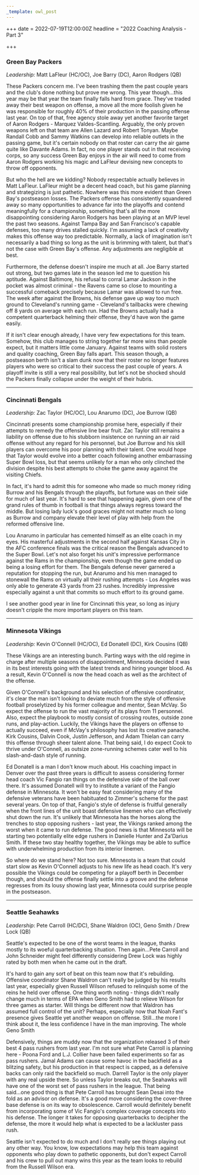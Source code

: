 ```yaml
---
_template: owl_post
---
```



+++
date = 2022-07-19T12:00:00Z
headline = "2022 Coaching Analysis - Part 3"

+++
### Green Bay Packers

_Leadership:_ Matt LaFleur (HC/OC), Joe Barry (DC), Aaron Rodgers (QB)

These Packers concern me. I've been trashing them the past couple years and the club's done nothing but prove me wrong. This year though...this year may be that year the team finally falls hard from grace. They've traded away their best weapon on offense, a move all the more foolish given he was responsible for roughly 40% of their production in the passing offense last year. On top of that, free agency stole away yet another favorite target of Aaron Rodgers - Marquez Valdes-Scantling. Arguably, the only proven weapons left on that team are Allen Lazard and Robert Tonyan. Maybe Randall Cobb and Sammy Watkins can develop into reliable outlets in the passing game, but it's certain nobody on that roster can carry the air game quite like Davante Adams. In fact, no one player stands out in that receiving corps, so any success Green Bay enjoys in the air will need to come from Aaron Rodgers working his magic and LaFleur devising new concepts to throw off opponents.

But who the hell are we kidding? Nobody respectable actually believes in Matt LaFleur. LaFleur might be a decent head coach, but his game planning and strategizing is just pathetic. Nowhere was this more evident than Green Bay's postseason losses. The Packers offense has consistently squandered away so many opportunities to advance far into the playoffs and contend meaningfully for a championship, something that's all the more disappointing considering Aaron Rodgers has been playing at an MVP level the past two seasons. Against Tampa Bay and San Francisco's capable defenses, too many drives stalled quickly. I'm assuming a lack of creativity makes this offense way too predictable. Normally, a lack of imagination isn't necessarily a bad thing so long as the unit is brimming with talent, but that's not the case with Green Bay's offense. Any adjustments are negligible at best.

Furthermore, the defense doesn't inspire me much at all. Joe Barry started out strong, but two games late in the season led me to question his aptitude. Against Baltimore, his refusal to corral Lamar Jackson in the pocket was almost criminal - the Ravens came so close to mounting a successful comeback precisely because Lamar was allowed to run free. The week after against the Browns, his defense gave up way too much ground to Cleveland's running game -  Cleveland's tailbacks were chewing off 8 yards on average with each run. Had the Browns actually had a competent quarterback helming their offense, they'd have won the game easily.

If it isn't clear enough already, I have very few expectations for this team. Somehow, this club manages to string together far more wins than people expect, but it matters little come January. Against teams with solid rosters and quality coaching, Green Bay falls apart. This season though, a postseason berth isn't a slam dunk now that their roster no longer features players who were so critical to their success the past couple of years. A playoff invite is still a very real possibility, but let's not be shocked should the Packers finally collapse under the weight of their hubris.

***

### Cincinnati Bengals

_Leadership:_ Zac Taylor (HC/OC), Lou Anarumo (DC), Joe Burrow (QB)

Cincinnati presents some championship promise here, especially if their attempts to remedy the offensive line bear fruit. Zac Taylor still remains a liability on offense due to his stubborn insistence on running an air raid offense without any regard for his personnel, but Joe Burrow and his skill players can overcome his poor planning with their talent. One would hope that Taylor would evolve into a better coach following another embarrassing Super Bowl loss, but that seems unlikely for a man who only clinched the division despite his best attempts to choke the game away against the visiting Chiefs.

In fact, it's hard to admit this for someone who made so much money riding Burrow and his Bengals through the playoffs, but fortune was on their side for much of last year. It's hard to see that happening again, given one of the grand rules of thumb in football is that things always regress toward the middle. But losing lady luck's good graces might not matter much so long as Burrow and company elevate their level of play with help from the reformed offensive line.

Lou Anarumo in particular has cemented himself as an elite coach in my eyes. His masterful adjustments in the second half against Kansas City in the AFC conference finals was the critical reason the Bengals advanced to the Super Bowl. Let's not also forget his unit's impressive performance against the Rams in the championship, even though the game ended up being a losing effort for them. The Bengals defense never garnered a reputation for stopping the run, but Anarumo and his men managed to stonewall the Rams on virtually all their rushing attempts - Los Angeles was only able to generate 43 yards from 23 rushes. Incredibly impressive especially against a unit that commits so much effort to its ground game.

I see another good year in line for Cincinnati this year, so long as injury doesn't cripple the more important players on this team.

***

### Minnesota Vikings

_Leadership:_ Kevin O'Connell (HC/OC), Ed Donatell (DC), Kirk Cousins (QB)

These Vikings are an interesting bunch. Parting ways with the old regime in charge after multiple seasons of disappointment, Minnesota decided it was in its best interests going with the latest trends and hiring younger blood. As a result, Kevin O'Connell is now the head coach as well as the architect of the offense. 

Given O'Connell's background and his selection of offensive coordinator, it's clear the man isn't looking to deviate much from the style of offensive football proselytized by his former colleague and mentor, Sean McVay. So expect the offense to run the vast majority of its plays from 11 personnel. Also, expect the playbook to mostly consist of crossing routes, outside zone runs, and play-action. Luckily, the Vikings have the players on offense to actually succeed, even if McVay's philosophy has lost its creative panache. Kirk Cousins, Dalvin Cook, Justin Jefferson, and Adam Thielan can carry this offense through sheer talent alone. That being said, I do expect Cook to thrive under O'Connell, as outsize zone-running schemes cater well to his slash-and-dash style of running.

Ed Donatell is a man I don't know much about. His coaching impact in Denver over the past three years is difficult to assess considering former head coach Vic Fangio ran things on the defensive side of the ball over there. It's assumed Donatell will try to institute a variant of the Fangio defense in Minnesota. It won't be easy feat considering many of the defensive veterans have been habituated to Zimmer's scheme for the past several years. On top of that, Fangio's style of defense is fruitful generally when the front lines of the unit boast defensive linemen who can effectively shut down the run. It's unlikely that Minnesota has the horses along the trenches to stop opposing rushers - last year, the Vikings ranked among the worst when it came to run defense. The good news is that Minnesota will be starting two potentially elite edge rushers in Danielle Hunter and Za'Darius Smith. If these two stay healthy together, the Vikings may be able to suffice with underwhelming production from its interior linemen.

So where do we stand here? Not too sure. Minnesota is a team that could start slow as Kevin O'Connell adjusts to his new life as head coach. It's very possible the Vikings could be competing for a playoff berth in December though, and should the offense finally settle into a groove and the defense regresses from its lousy showing last year, Minnesota could surprise people in the postseason. 

***

### Seattle Seahawks

_Leadership_: Pete Carroll (HC/DC), Shane Waldron (OC), Geno Smith / Drew Lock (QB)

Seattle's expected to be one of the worst teams in the league, thanks mostly to its woeful quarterbacking situation. Then again...Pete Carroll and John Schneider might feel differently considering Drew Lock was highly rated by both men when he came out in the draft.

It's hard to gain any sort of beat on this team now that it's rebuilding. Offensive coordinator Shane Waldron can't really be judged by his results last year, especially given Russell Wilson refused to relinquish some of the reins he held over offense. One thing worth noting - things didn't really change much in terms of EPA when Geno Smith had to relieve Wilson for three games as starter. Will things be different now that Waldron has assumed full control of the unit? Perhaps, especially now that Noah Fant's presence gives Seattle yet another weapon on offense. Still...the more I think about it, the less confidence I have in the man improving. The whole Geno Smith 

Defensively, things are muddy now that the organization released 3 of their best 4 pass rushers from last year. I'm not sure what Pete Carroll is planning here - Poona Ford and L.J. Collier have been failed experiments so far as pass rushers. Jamal Adams can cause some havoc in the backfield as a blitzing safety, but his production in that respect is capped, as a defensive backs can only raid the backfield so much. Darrell Taylor is the only player with any real upside there. So unless Taylor breaks out, the Seahawks will have one of the worst set of pass rushers in the league. That being said...one good thing is that Pete Carroll has brought Sean Desai into the fold as an advisor on defense. It's a good move considering the cover-three base defense is on its way to obsolescence. Carroll would definitely benefit from incorporating some of Vic Fangio's complex coverage concepts into his defense. The longer it takes for opposing quarterbacks to decipher the defense, the more it would help what is expected to be a lackluster pass rush.

Seattle isn't expected to do much and I don't really see things playing out any other way. You know, low expectations may help this team against opponents who play down to pathetic opponents, but don't expect Carroll and his crew to pull out many wins this year as the team looks to rebuild from the Russell Wilson era.

